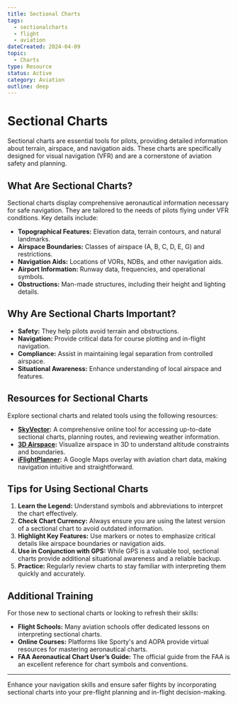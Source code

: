 ```yaml
---
title: Sectional Charts
tags:
  - sectionalcharts
  - flight
  - aviation
dateCreated: 2024-04-09
topic:
  - Charts
type: Resource
status: Active
category: Aviation
outline: deep
---
```


# Sectional Charts

Sectional charts are essential tools for pilots, providing detailed information about terrain, airspace, and navigation aids. These charts are specifically designed for visual navigation (VFR) and are a cornerstone of aviation safety and planning.

## What Are Sectional Charts?

Sectional charts display comprehensive aeronautical information necessary for safe navigation. They are tailored to the needs of pilots flying under VFR conditions. Key details include:
- **Topographical Features:** Elevation data, terrain contours, and natural landmarks.
- **Airspace Boundaries:** Classes of airspace (A, B, C, D, E, G) and restrictions.
- **Navigation Aids:** Locations of VORs, NDBs, and other navigation aids.
- **Airport Information:** Runway data, frequencies, and operational symbols.
- **Obstructions:** Man-made structures, including their height and lighting details.

## Why Are Sectional Charts Important?

- **Safety:** They help pilots avoid terrain and obstructions.
- **Navigation:** Provide critical data for course plotting and in-flight navigation.
- **Compliance:** Assist in maintaining legal separation from controlled airspace.
- **Situational Awareness:** Enhance understanding of local airspace and features.

## Resources for Sectional Charts

Explore sectional charts and related tools using the following resources:

- **[SkyVector](https://skyvector.com/):** A comprehensive online tool for accessing up-to-date sectional charts, planning routes, and reviewing weather information.
- **[3D Airspace](https://3dairspace.org.uk/index.php/airspace/):** Visualize airspace in 3D to understand altitude constraints and boundaries.
- **[iFlightPlanner](https://www.iflightplanner.com/AviationCharts/):** A Google Maps overlay with aviation chart data, making navigation intuitive and straightforward.

## Tips for Using Sectional Charts

1. **Learn the Legend:** Understand symbols and abbreviations to interpret the chart effectively.
2. **Check Chart Currency:** Always ensure you are using the latest version of a sectional chart to avoid outdated information.
3. **Highlight Key Features:** Use markers or notes to emphasize critical details like airspace boundaries or navigation aids.
4. **Use in Conjunction with GPS:** While GPS is a valuable tool, sectional charts provide additional situational awareness and a reliable backup.
5. **Practice:** Regularly review charts to stay familiar with interpreting them quickly and accurately.

## Additional Training

For those new to sectional charts or looking to refresh their skills:
- **Flight Schools:** Many aviation schools offer dedicated lessons on interpreting sectional charts.
- **Online Courses:** Platforms like Sporty's and AOPA provide virtual resources for mastering aeronautical charts.
- **FAA Aeronautical Chart User’s Guide:** The official guide from the FAA is an excellent reference for chart symbols and conventions.

---

Enhance your navigation skills and ensure safer flights by incorporating sectional charts into your pre-flight planning and in-flight decision-making.
